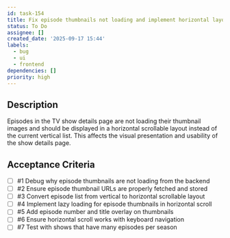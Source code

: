 ```yaml
---
id: task-154
title: Fix episode thumbnails not loading and implement horizontal layout
status: To Do
assignee: []
created_date: '2025-09-17 15:44'
labels:
  - bug
  - ui
  - frontend
dependencies: []
priority: high
---
```


## Description

Episodes in the TV show details page are not loading their thumbnail images and should be displayed in a horizontal scrollable layout instead of the current vertical list. This affects the visual presentation and usability of the show details page.

## Acceptance Criteria
<!-- AC:BEGIN -->
- [ ] #1 Debug why episode thumbnails are not loading from the backend
- [ ] #2 Ensure episode thumbnail URLs are properly fetched and stored
- [ ] #3 Convert episode list from vertical to horizontal scrollable layout
- [ ] #4 Implement lazy loading for episode thumbnails in horizontal scroll
- [ ] #5 Add episode number and title overlay on thumbnails
- [ ] #6 Ensure horizontal scroll works with keyboard navigation
- [ ] #7 Test with shows that have many episodes per season
<!-- AC:END -->
